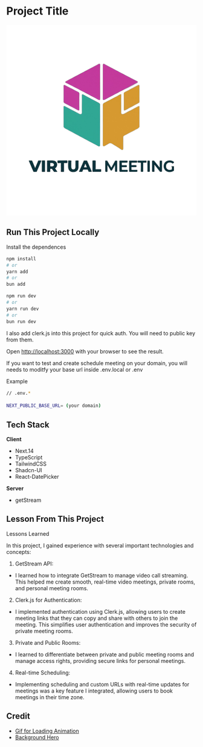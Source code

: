 # Project Title

![VirtualMeeting](/public/icons/VirtualMeeting_github.png)

## Run This Project Locally

Install the dependences

```bash
npm install
# or
yarn add
# or
bun add
```

```bash
npm run dev
# or
yarn run dev
# or
bun run dev
```

I also add clerk.js into this project for quick auth.
You will need to public key from them.

Open [http://localhost:3000](http://localhost:3000) with your browser to see the result.

If you want to test and create schedule meeting on your domain, you will needs to moditfy your base url inside
.env.local or .env

Example

```bash
// .env.*

NEXT_PUBLIC_BASE_URL= (your domain)

```

## Tech Stack

**Client**

- Next.14
- TypeScript
- TailwindCSS
- Shadcn-UI
- React-DatePicker

**Server**

- getStream

## Lesson From This Project

<a id="Lesson">Lessons Learned</a>

In this project, I gained experience with several important technologies and concepts:

1. GetStream API:

- I learned how to integrate GetStream to manage video call streaming. This helped me create smooth, real-time video meetings, private rooms, and personal meeting rooms.

2. Clerk.js for Authentication:

- I implemented authentication using Clerk.js, allowing users to create meeting links that they can copy and share with others to join the meeting. This simplifies user authentication and improves the security of private meeting rooms.

3. Private and Public Rooms:

- I learned to differentiate between private and public meeting rooms and manage access rights, providing secure links for personal meetings.

4. Real-time Scheduling:

- Implementing scheduling and custom URLs with real-time updates for meetings was a key feature I integrated, allowing users to book meetings in their time zone.

## Credit

- [Gif for Loading Animation](https://pixabay.com/gifs/interview-feedback-talking-dialogue-8470/)
- [Background Hero](https://pixabay.com/illustrations/texture-background-soft-blue-light-1668079/)
